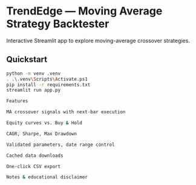 ﻿# TrendEdge — Moving Average Strategy Backtester

Interactive Streamlit app to explore moving-average crossover strategies.

## Quickstart
```bash
python -m venv .venv
. .\.venv\Scripts\Activate.ps1
pip install -r requirements.txt
streamlit run app.py

Features

MA crossover signals with next-bar execution

Equity curves vs. Buy & Hold

CAGR, Sharpe, Max Drawdown

Validated parameters, date range control

Cached data downloads

One-click CSV export

Notes & educational disclaimer
